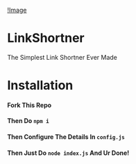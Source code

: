 [!Image](https://media.discordapp.net/attachments/1075348295641223298/1079481895953379359/image.png)
# LinkShortner
 The Simplest Link Shortner Ever Made
# Installation
#### Fork This Repo
#### Then Do `npm i`
#### Then Configure The Details In `config.js`
#### Then Just Do `node index.js` And Ur Done!
